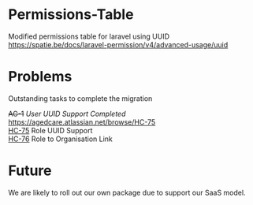 # Permissions-Table
Modified permissions table for laravel using UUID
https://spatie.be/docs/laravel-permission/v4/advanced-usage/uuid

# Problems
Outstanding tasks to complete the migration

~~AG-1~~ _User UUID Support Completed_
https://agedcare.atlassian.net/browse/HC-75 <br/>
[HC-75](https://agedcare.atlassian.net/browse/HC-75) Role UUID Support<br/>
[HC-76](https://agedcare.atlassian.net/browse/HC-76) Role to Organisation Link

# Future 
We are likely to roll out our own package due to support our SaaS model.




